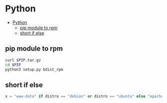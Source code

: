 # Python
<!--ts-->
   * [Python](#python)
      * [pip module to rpm](#pip-module-to-rpm)
      * [short if else](#short-if-else)

<!-- Added by: morelly_t1, at: Tue 22 Dec 2020 02:43:29 PM CET -->

<!--te-->

## pip module to rpm
```bash
curl $PIP.tar.gz 
cd $PIP
python3 setup.py bdist_rpm
```

## short if else
```python
x = "www-data" if distro == "debian" or distro == "ubuntu" else "apache"
```
